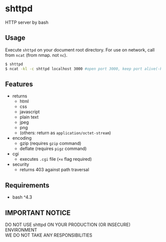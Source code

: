# shttpd
HTTP server by bash

## Usage
Execute `shttpd` on your document root directory.
For use on network, call from `ncat` (from nmap. not `nc`).
```sh
$ shttpd
$ ncat -kl -c shttpd localhost 3000 #open port 3000, keep port alive(-k)
```

## Features
- returns
  - html
  - css
  - javascript
  - plain text
  - jpeg
  - png
  - (others: return as `application/octet-stream`)
- encoding
  - gzip (requires `gzip` command)
  - deflate (requires `pigz` command)
- cgi
  - executes `.cgi` file (`+x` flag required)
- security
  - returns 403 against path traversal

## Requirements
- bash ^4.3

## IMPORTANT NOTICE
DO NOT USE shttpd ON YOUR PRODUCTION (OR INSECURE) ENVIRONMENT  
WE DO NOT TAKE ANY RESPONSIBILITIES
